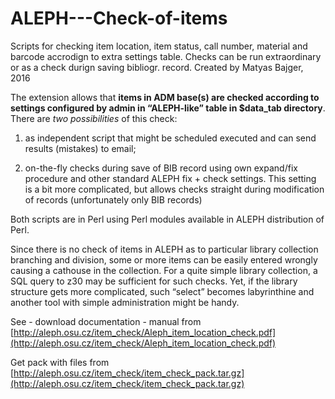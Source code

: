 # ALEPH---Check-of-items
Scripts for checking item location, item status, call number, material and barcode accrodign to extra settings table. Checks can be run extraordinary or as a check durign saving bibliogr. record. 
Created by Matyas Bajger, 2016


The extension allows that **items in ADM base(s) are checked according to settings configured by admin in “ALEPH-like” table in $data_tab directory**. There are _two possibilities_ of this check:

1) as independent script that might be scheduled executed and can send results (mistakes) to email;

2) on-the-fly checks during save of BIB record using own expand/fix procedure and other standard ALEPH fix + check settings. This setting is a bit more complicated, but allows checks straight during modification of records (unfortunately only BIB records)

Both scripts are in Perl using Perl modules available in ALEPH distribution of Perl.

Since there is no check of items in ALEPH as to particular library collection branching and division, some or more items can be easily entered wrongly causing a cathouse in the collection. For a quite simple library collection, a SQL query to z30 may be sufficient for such checks. Yet, if the library structure gets more complicated, such “select” becomes labyrinthine and another tool with simple administration might be handy.

See - download documentation - manual from [http://aleph.osu.cz/item_check/Aleph_item_location_check.pdf](http://aleph.osu.cz/item_check/Aleph_item_location_check.pdf)

Get pack with files from [http://aleph.osu.cz/item_check/item_check_pack.tar.gz](http://aleph.osu.cz/item_check/item_check_pack.tar.gz) 
